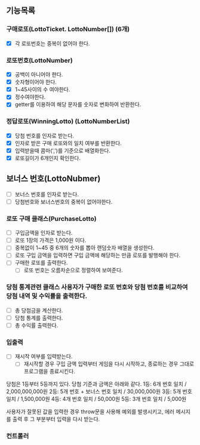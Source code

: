 ## 기능목록

### 구매로또(LottoTicket. LottoNumber[]) (6개)

- [x] 각 로또번호는 중복이 없어야 한다.

### 로또번호(LottoNumber)

- [x] 공백이 아니어야 한다.
- [x] 숫자형이어야 한다.
- [x] 1~45사이의 수 여야한다.
- [x] 정수여야한다.
- [x] getter를 이용하여 해당 문자를 숫자로 변화하여 반환한다.

### 정답로또(WinningLotto) (LottoNumberList)

- [x] 당첨 번호를 인자로 받는다.
- [x] 인자로 받은 구매 로또와의 일치 여부를 반환한다.
- [x] 입력받을때 콤마(',')를 기준으로 배열화한다.
- [x] 로또길이가 6개인지 확인한다.

## 보너스 번호(LottoNubmer)

- [ ] 보너스 번호를 인자로 받는다.
- [ ] 당첨번호와 보너스번호의 중복이 없어야한다.

### 로또 구매 클래스(PurchaseLotto)

- [ ] 구입금액을 인자로 받는다.
- [ ] 로또 1장의 가격은 1,000원 이다.
- [ ] 중복없이 1~45 중 6개의 숫자를 뽑아 랜덤숫자 배열을 생성한다.
- [ ] 로또 구입 금액을 입력하면 구입 금액에 해당하는 만큼 로또를 발행해야 한다.
- [ ] 구매한 로또를 출력한다.
  - [ ] 로또 번호는 오름차순으로 정렬하여 보여준다.

### 당첨 통계관련 클래스 사용자가 구매한 로또 번호와 당첨 번호를 비교하여 당첨 내역 및 수익률을 출력한다.

- [ ] 총 당첨금을 계산한다.
- [ ] 당첨 통계를 출력한다.
- [ ] 총 수익률 출력한다.

### 입출력

- [ ] 재시작 여부를 입력받는다.
  - [ ] 재시작할 경우 구입 금액 입력부터 게임을 다시 시작하고, 종료하는 경우 그대로 프로그램을 종료시킨다.

당첨은 1등부터 5등까지 있다. 당첨 기준과 금액은 아래와 같다. 1등: 6개 번호 일치 / 2,000,000,000원 2등: 5개 번호 + 보너스 번호 일치 / 30,000,000원 3등: 5개 번호 일치 / 1,500,000원 4등: 4개 번호 일치 / 50,000원 5등: 3개 번호 일치 / 5,000원

사용자가 잘못된 값을 입력한 경우 throw문을 사용해 예외를 발생시키고, 에러 메시지를 출력 후 그 부분부터 입력을 다시 받는다.

### 컨트롤러
